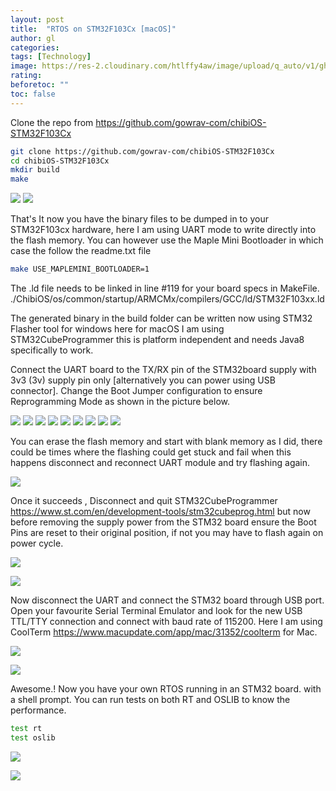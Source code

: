 ```yaml
---
layout: post
title:  "RTOS on STM32F103Cx [macOS]"
author: gl
categories: 
tags: [Technology]
image: https://res-2.cloudinary.com/htlffy4aw/image/upload/q_auto/v1/ghost-blog-images/IMG_20200409_125320.jpg
rating: 
beforetoc: ""
toc: false
---
```


Clone the repo from https://github.com/gowrav-com/chibiOS-STM32F103Cx

```bash
git clone https://github.com/gowrav-com/chibiOS-STM32F103Cx
cd chibiOS-STM32F103Cx
mkdir build
make
```
![](https://res-2.cloudinary.com/htlffy4aw/image/upload/q_auto/v1/ghost-blog-images/Screenshot-2020-04-09-at-1.09.35-PM.png)
![](https://res-3.cloudinary.com/htlffy4aw/image/upload/q_auto/v1/ghost-blog-images/Screenshot-2020-04-09-at-1.10.21-PM.png)


That's It now you have the binary files to be dumped in to your STM32F103cx hardware, here I am using UART mode to write directly into the flash memory. You can however use the Maple Mini Bootloader in which case the follow the readme.txt file

```bash
make USE_MAPLEMINI_BOOTLOADER=1
```
The .ld file needs to be linked in line #119 for your board specs in MakeFile.  
./ChibiOS/os/common/startup/ARMCMx/compilers/GCC/ld/STM32F103xx.ld

The generated binary in the build folder can be written now using STM32 Flasher tool for windows here for macOS I am using STM32CubeProgrammer this is platform independent and needs Java8 specifically to work.

Connect the UART board to the TX/RX pin of the STM32board supply with 3v3 (3v) supply pin only [alternatively you can power using USB connector]. Change the Boot Jumper configuration to ensure Reprogramming Mode as shown in the picture below.

![](https://res-3.cloudinary.com/htlffy4aw/image/upload/q_auto/v1/ghost-blog-images/IMG_20200409_122431.jpg)
![](https://res-3.cloudinary.com/htlffy4aw/image/upload/q_auto/v1/ghost-blog-images/IMG_20200409_124312.jpg)
![](https://res-5.cloudinary.com/htlffy4aw/image/upload/q_auto/v1/ghost-blog-images/Screenshot-2020-04-09-at-12.24.56-PM.png)
![](https://res-2.cloudinary.com/htlffy4aw/image/upload/q_auto/v1/ghost-blog-images/Screenshot-2020-04-09-at-12.26.03-PM.png)
![](https://res-4.cloudinary.com/htlffy4aw/image/upload/q_auto/v1/ghost-blog-images/Screenshot-2020-04-09-at-12.26.14-PM.png)
![](https://res-4.cloudinary.com/htlffy4aw/image/upload/q_auto/v1/ghost-blog-images/Screenshot-2020-04-09-at-12.26.21-PM.png)
![](https://res-3.cloudinary.com/htlffy4aw/image/upload/q_auto/v1/ghost-blog-images/Screenshot-2020-04-09-at-12.26.31-PM.png)
![](https://res-3.cloudinary.com/htlffy4aw/image/upload/q_auto/v1/ghost-blog-images/Screenshot-2020-04-09-at-12.26.46-PM.png)
![](https://res-5.cloudinary.com/htlffy4aw/image/upload/q_auto/v1/ghost-blog-images/Screenshot-2020-04-09-at-12.26.52-PM.png)

You can erase the flash memory and start with blank memory as I did, there could be times where the flashing could get stuck and fail when this happens disconnect and reconnect UART module and try flashing again.

![](https://res-2.cloudinary.com/htlffy4aw/image/upload/q_auto/v1/ghost-blog-images/Screenshot-2020-04-09-at-12.28.40-PM.png)

Once it succeeds , Disconnect and quit  STM32CubeProgrammer https://www.st.com/en/development-tools/stm32cubeprog.html but now before removing the supply power from the STM32 board ensure the Boot Pins are reset to their original position, if not you may have to flash again on power cycle.

![](https://res-4.cloudinary.com/htlffy4aw/image/upload/q_auto/v1/ghost-blog-images/Screenshot-2020-04-09-at-12.30.12-PM.png)

![](https://res-2.cloudinary.com/htlffy4aw/image/upload/q_auto/v1/ghost-blog-images/IMG_20200409_123602.jpg)

Now disconnect the UART and connect the STM32 board through USB port. Open your favourite Serial Terminal Emulator and look for the new USB TTL/TTY connection and connect with baud rate of 115200. Here I am using CoolTerm https://www.macupdate.com/app/mac/31352/coolterm for Mac.

![](https://res-3.cloudinary.com/htlffy4aw/image/upload/q_auto/v1/ghost-blog-images/Screenshot-2020-04-09-at-12.44.48-PM.png)

![](https://res-4.cloudinary.com/htlffy4aw/image/upload/q_auto/v1/ghost-blog-images/Screenshot-2020-04-09-at-12.44.58-PM.png)

Awesome.! Now you have your own RTOS running in an STM32 board. with a shell prompt. You can run tests on both RT and OSLIB to know the performance.


```bash
test rt
test oslib
```

![](https://res-2.cloudinary.com/htlffy4aw/image/upload/q_auto/v1/ghost-blog-images/Screenshot-2020-04-09-at-12.49.36-PM.png)

![](https://res-1.cloudinary.com/htlffy4aw/image/upload/q_auto/v1/ghost-blog-images/Screenshot-2020-04-09-at-12.47.48-PM.png)
